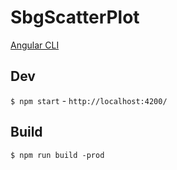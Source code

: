 # SbgScatterPlot

[Angular CLI](https://github.com/angular/angular-cli)

## Dev

`$ npm start` - `http://localhost:4200/`

## Build

`$ npm run build -prod`
